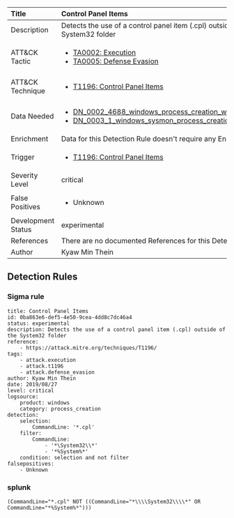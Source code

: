 | Title                | Control Panel Items                                                                                                                                                 |
|:---------------------|:------------------------------------------------------------------------------------------------------------------------------------------------------------|
| Description          | Detects the use of a control panel item (.cpl) outside of the System32 folder                                                                                                                                           |
| ATT&amp;CK Tactic    |  <ul><li>[TA0002: Execution](https://attack.mitre.org/tactics/TA0002)</li><li>[TA0005: Defense Evasion](https://attack.mitre.org/tactics/TA0005)</li></ul>  |
| ATT&amp;CK Technique | <ul><li>[T1196: Control Panel Items](https://attack.mitre.org/techniques/T1196)</li></ul>  |
| Data Needed          | <ul><li>[DN_0002_4688_windows_process_creation_with_commandline](../Data_Needed/DN_0002_4688_windows_process_creation_with_commandline.md)</li><li>[DN_0003_1_windows_sysmon_process_creation](../Data_Needed/DN_0003_1_windows_sysmon_process_creation.md)</li></ul>  |
| Enrichment           |  Data for this Detection Rule doesn't require any Enrichments.  |
| Trigger              | <ul><li>[T1196: Control Panel Items](../Triggers/T1196.md)</li></ul>  |
| Severity Level       | critical |
| False Positives      | <ul><li>Unknown</li></ul>  |
| Development Status   | experimental |
| References           |  There are no documented References for this Detection Rule yet  |
| Author               | Kyaw Min Thein |


## Detection Rules

### Sigma rule

```
title: Control Panel Items
id: 0ba863e6-def5-4e50-9cea-4dd8c7dc46a4
status: experimental
description: Detects the use of a control panel item (.cpl) outside of the System32 folder
reference:
    - https://attack.mitre.org/techniques/T1196/
tags:
    - attack.execution
    - attack.t1196
    - attack.defense_evasion
author: Kyaw Min Thein
date: 2019/08/27
level: critical
logsource:
    product: windows
    category: process_creation
detection:
    selection:
        CommandLine: '*.cpl'
    filter:
        CommandLine:
            - '*\System32\\*'
            - '*%System%*'
    condition: selection and not filter
falsepositives:
    - Unknown

```





### splunk
    
```
(CommandLine="*.cpl" NOT ((CommandLine="*\\\\System32\\\\*" OR CommandLine="*%System%*")))
```



